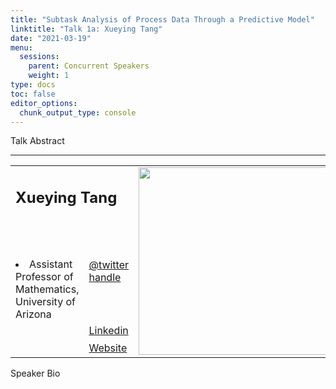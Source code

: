 ```yaml
---
title: "Subtask Analysis of Process Data Through a Predictive Model"
linktitle: "Talk 1a: Xueying Tang"
date: "2021-03-19"
menu:
  sessions:
    parent: Concurrent Speakers
    weight: 1
type: docs
toc: false
editor_options:
  chunk_output_type: console
---
```


Talk Abstract


<hr style="width: 100%; text-align: center; margin-left: 0;" />


<TABLE class="bio-table">
<TR>
<TD COLSPAN="2"><h2>Xueying Tang</h2></TD>
<TD ROWSPAN="4"><img style="float: left;" src="https://widstucson.org/media/wids-logo.png" width="300" /></TD>
</TR>
<TR>
<TD ROWSPAN="3"><li> Assistant Professor of Mathematics, University of Arizona</li></TD>

<TD><i class="fab fa-twitter"></i> <a href="https://twitter.com/" target="_blank" rel="noopener"> @twitter handle</a>
</TD>
</TR>
<TR>
<TD><i class="fab fa-linkedin"></i> <a href="www.linkedin.com/in/" target="_blank" rel="noopener">Linkedin</a>
</TD>
</TR>
<TR>
<TD><i class="fa fa-link"></i> <a href="https://www.arizona.edu/am" target="_blank" rel="noopener">Website</a>
</TD>
</TR>
</TABLE>

Speaker Bio